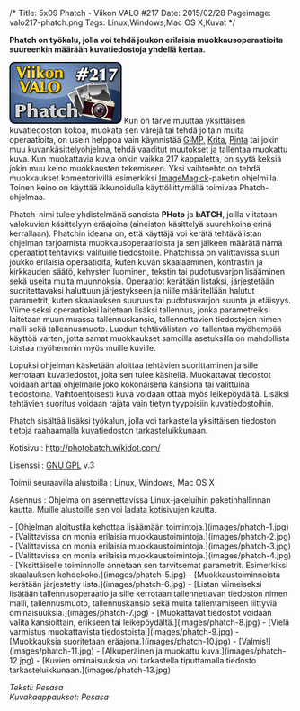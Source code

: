 /*
Title: 5x09 Phatch - Viikon VALO #217
Date: 2015/02/28
Pageimage: valo217-phatch.png
Tags: Linux,Windows,Mac OS X,Kuvat
*/

**Phatch on työkalu, jolla voi tehdä joukon erilaisia
muokkausoperaatioita suureenkin määrään kuvatiedostoja yhdellä kertaa.**

![](images/valo217-phatch.png "fig:valo217-phatch.png") Kun on tarve muuttaa
yksittäisen kuvatiedoston kokoa, muokata sen värejä tai tehdä joitain
muita operaatioita, on usein helppoa vain käynnistää
[GIMP](GIMP), [Krita](Krita),
[Pinta](Pinta) tai jokin muu kuvankäsittelyohjelma, tehdä
vaaditut muutokset ja tallentaa muokattu kuva. Kun muokattavia kuvia
onkin vaikka 217 kappaletta, on syytä keksiä jokin muu keino muokkausten
tekemiseen. Yksi vaihtoehto on tehdä muokkaukset komentorivillä esimerkiksi
[ImageMagick](ImageMagick)-paketin ohjelmilla. Toinen keino
on käyttää ikkunoidulla käyttöliittymällä toimivaa Phatch-ohjelmaa.

Phatch-nimi tulee yhdistelmänä sanoista **PHoto** ja **bATCH**, joilla
viitataan valokuvien käsittelyyn eräajoina (aineiston käsittelyä
suurehkoina erinä kerrallaan). Phatchin ideana on, että käyttäjä voi
kerätä tehtävälistan ohjelman tarjoamista muokkausoperaatioista ja sen
jälkeen määrätä nämä operaatiot tehtäviksi valituille tiedostoille.
Phatchissa on valittavissa suuri joukko erilaisia operaatioita, kuten
kuvan skaalaaminen, kontrastin ja kirkkauden säätö, kehysten luominen,
tekstin tai pudotusvarjon lisääminen sekä useita muita muunnoksia.
Operaatiot kerätään listaksi, järjestetään suoritettavaksi haluttuun
järjestykseen ja niille määritellään halutut parametrit, kuten
skaalauksen suuruus tai pudotusvarjon suunta ja etäisyys. Viimeiseksi
operaatioksi laitetaan lisäksi tallennus, jonka parametreiksi laitetaan
muun muassa tallennuskansio, tallennettavien tiedostojen nimen malli
sekä tallennusmuoto. Luodun tehtävälistan voi tallentaa myöhempää
käyttöä varten, jotta samat muokkaukset samoilla asetuksilla on
mahdollista toistaa myöhemmin myös muille kuville.

Lopuksi ohjelman käsketään aloittaa tehtävien suorittaminen ja sille
kerrotaan kuvatiedostot, joita sen tulee käsitellä. Muokattavat
tiedostot voidaan antaa ohjelmalle joko kokonaisena kansiona tai
valittuina tiedostoina. Vaihtoehtoisesti kuva voidaan ottaa myös
leikepöydältä. Lisäksi tehtävien suoritus voidaan rajata vain tietyn
tyyppisiin kuvatiedostoihin.

Phatch sisältää lisäksi työkalun, jolla voi tarkastella yksittäisen
tiedoston tietoja raahaamalla kuvatiedoston tarkasteluikkunaan.

Kotisivu
:   <http://photobatch.wikidot.com/>

Lisenssi
:   [GNU GPL](GNU_GPL) v.3

Toimii seuraavilla alustoilla
:   Linux, Windows, Mac OS X

Asennus
:   Ohjelma on asennettavissa Linux-jakeluihin paketinhallinnan kautta.
    Muille alustoille sen voi ladata kotisivujen kautta.

<div class="psgallery" markdown="1">
-   [Ohjelman aloitustila kehottaa lisäämään toimintoja.](images/phatch-1.jpg)
-   [Valittavissa on monia erilaisia muokkaustoimintoja.](images/phatch-2.jpg)
-   [Valittavissa on monia erilaisia muokkaustoimintoja.](images/phatch-3.jpg)
-   [Valittavissa on monia erilaisia muokkaustoimintoja.](images/phatch-4.jpg)
-   [Yksittäiselle toiminnolle annetaan sen tarvitsemat parametrit. Esimerkiksi skaalauksen kohdekoko.](images/phatch-5.jpg)
-   [Muokkaustoiminnoista kerätään järjestetty lista.](images/phatch-6.jpg)
-   [Listan viimeiseksi lisätään tallennusoperaatio ja sille kerrotaan tallennettavan tiedoston nimen malli, tallennusmuoto, tallennuskansio sekä muita tallentamiseen liittyviä ominaisuuksia.](images/phatch-7.jpg)
-   [Muokattavat tiedostot voidaan valita kansioittain, erikseen tai leikepöydältä.](images/phatch-8.jpg)
-   [Vielä varmistus muokattavista tiedostoista.](images/phatch-9.jpg)
-   [Muokkauksia suoritetaan eräajona.](images/phatch-10.jpg)
-   [Valmis!](images/phatch-11.jpg)
-   [Alkuperäinen ja muokattu kuva.](images/phatch-12.jpg)
-   [Kuvien ominaisuuksia voi tarkastella tiputtamalla tiedosto tarkasteluikkunaan.](images/phatch-13.jpg)
</div>

*Teksti: Pesasa* <br />
*Kuvakaappaukset: Pesasa*
